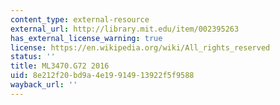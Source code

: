 ```yaml
---
content_type: external-resource
external_url: http://library.mit.edu/item/002395263
has_external_license_warning: true
license: https://en.wikipedia.org/wiki/All_rights_reserved
status: ''
title: ML3470.G72 2016
uid: 8e212f20-bd9a-4e19-9149-13922f5f9588
wayback_url: ''
---
```

